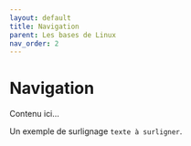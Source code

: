 ```yaml
---
layout: default
title: Navigation
parent: Les bases de Linux
nav_order: 2
---
```


# Navigation

Contenu ici...

Un exemple de surlignage `texte à surligner`.
